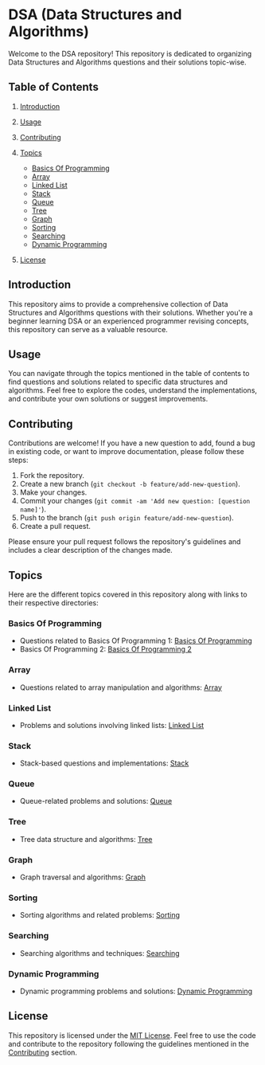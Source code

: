 # DSA (Data Structures and Algorithms)

Welcome to the DSA repository! This repository is dedicated to organizing Data Structures and Algorithms questions and their solutions topic-wise.

## Table of Contents

1. [Introduction](#introduction)
2. [Usage](#usage)
3. [Contributing](#contributing)
4. [Topics](#topics)
   
    - [Basics Of Programming](#basics-of-programming)
    - [Array](#array)
    - [Linked List](#linked-list)
    - [Stack](#stack)
    - [Queue](#queue)
    - [Tree](#tree)
    - [Graph](#graph)
    - [Sorting](#sorting)
    - [Searching](#searching)
    - [Dynamic Programming](#dynamic-programming)
6. [License](#license)

## Introduction

This repository aims to provide a comprehensive collection of Data Structures and Algorithms questions with their solutions. Whether you're a beginner learning DSA or an experienced programmer revising concepts, this repository can serve as a valuable resource.

## Usage

You can navigate through the topics mentioned in the table of contents to find questions and solutions related to specific data structures and algorithms. Feel free to explore the codes, understand the implementations, and contribute your own solutions or suggest improvements.

## Contributing

Contributions are welcome! If you have a new question to add, found a bug in existing code, or want to improve documentation, please follow these steps:

1. Fork the repository.
2. Create a new branch (`git checkout -b feature/add-new-question`).
3. Make your changes.
4. Commit your changes (`git commit -am 'Add new question: [question name]'`).
5. Push to the branch (`git push origin feature/add-new-question`).
6. Create a pull request.

Please ensure your pull request follows the repository's guidelines and includes a clear description of the changes made.

## Topics

Here are the different topics covered in this repository along with links to their respective directories:

### Basics Of Programming

- Questions related to Basics Of Programming 1: [Basics Of Programming](https://github.com/realharshgautam/DSA/tree/084ac8b8bd1cdf3798dfd405230d488ae959a4d6/1.%20Basics%20of%20Programming%20-%201)
- Basics Of Programming 2: [Basics Of Programming 2](https://github.com/realharshgautam/DSA/tree/815b46aeacef2aef12b048cc35e1c569a3037704/2.%20Basics%20of%20Programming%20-%202)

### Array

- Questions related to array manipulation and algorithms: [Array](/topics/array)

### Linked List

- Problems and solutions involving linked lists: [Linked List](/topics/linked-list)

### Stack

- Stack-based questions and implementations: [Stack](/topics/stack)

### Queue

- Queue-related problems and solutions: [Queue](/topics/queue)

### Tree

- Tree data structure and algorithms: [Tree](/topics/tree)

### Graph

- Graph traversal and algorithms: [Graph](/topics/graph)

### Sorting

- Sorting algorithms and related problems: [Sorting](/topics/sorting)

### Searching

- Searching algorithms and techniques: [Searching](/topics/searching)

### Dynamic Programming

- Dynamic programming problems and solutions: [Dynamic Programming](/topics/dynamic-programming)

## License

This repository is licensed under the [MIT License](LICENSE). Feel free to use the code and contribute to the repository following the guidelines mentioned in the [Contributing](#contributing) section.
